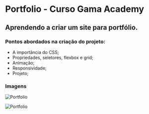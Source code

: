 # Portfolio - Curso Gama Academy

## Aprendendo a criar um site para portfólio.

### Pontos abordados na criação do projeto:

* A importância do CSS;
* Propriedades, seletores, flexbox e grid;
* Animação;
* Responsividade;
* Projeto;

### Imagens

![Portfolio](print-projeto2.png)

![Portfolio](Print-projeto1.png)